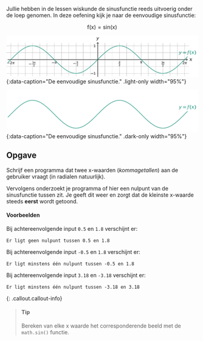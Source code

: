 Jullie hebben in de lessen wiskunde de sinusfunctie reeds uitvoerig onder de loep genomen. In deze oefening kijk je naar de eenvoudige sinusfunctie:

$$
\mathsf{f(x) = sin(x)}
$$

![De eenvoudige sinusfunctie.](media/image.png "De eenvoudige sinusfunctie."){:data-caption="De eenvoudige sinusfunctie." .light-only width="95%"}

![De eenvoudige sinusfunctie.](media/image_dark.png "De eenvoudige sinusfunctie."){:data-caption="De eenvoudige sinusfunctie." .dark-only width="95%"}


## Opgave
Schrijf een programma dat twee x-waarden (*kommagetallen*) aan de gebruiker vraagt (in radialen natuurlijk). 

Vervolgens onderzoekt je programma of hier een nulpunt van de sinusfunctie tussen zit. Je geeft dit weer en zorgt dat de kleinste x-waarde steeds **eerst** wordt getoond.

#### Voorbeelden
Bij achtereenvolgende input `0.5` en `1.8` verschijnt er:
```
Er ligt geen nulpunt tussen 0.5 en 1.8
```

Bij achtereenvolgende input `-0.5` en `1.8` verschijnt er:
```
Er ligt minstens één nulpunt tussen -0.5 en 1.8
```

Bij achtereenvolgende input `3.18` en `-3.18` verschijnt er:
```
Er ligt minstens één nulpunt tussen -3.18 en 3.18
```

{: .callout.callout-info}
>#### Tip
> Bereken van elke x waarde het corresponderende beeld met de `math.sin()` functie.